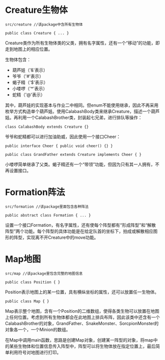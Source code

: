 
# Creature生物体

```src/creature //该package中含所有生物体```

```public class Creature { ... }```

Creature类作为所有生物体类的父类，拥有名字属性，还有一个“移动”的功能，即走到地图上的相应位置。

生物体包含：
- 葫芦娃（'&'表示）
- 爷爷（'#'表示）
- 蝎子精（'$'表示）
- 小喽啰（'*'表示）
- 蛇精（'@'表示）

其中，葫芦娃的实现基本与作业二中相同。但enum不能使用继承，因此不再采用枚举方式构造单个葫芦娃。使用CalabashBody类来继承Creature，描述一个葫芦娃。再利用一个CalabashBrother类，封装起七兄弟，进行排队等操作：

```class CalabashBody extends Creature {}```

爷爷和蛇精都可以进行加油助威，因此使用一个接口Cheer：

```public interface Cheer { public void cheer() {} }```

```public class GrandFather extends Creature implements Cheer { }```

小喽啰简单继承了父类。蝎子精还有一个“带领”功能，但因为只有其一人拥有，不再设置接口。

# Formation阵法

```src/formation //该package里面包含各种阵法```

```public abstract class Formation { ... }``` 

设置一个接口Formation，有名字属性，还有使每个阵型都有“形成阵型”和“解散阵型”两个功能。每个阵型的具体功能是在给定队首的坐标下，拍成或解散相应图形的阵型，实现离不开Creature中的move功能。

# Map地图

```src/map //该package里包含完整的地图信息```

```public class Position { }```

Position表示地图上的某一位置，具有横纵坐标的属性，还可以放置任一生物体。

```public class Map { }```

Map表示整个地图，含有一个Position的二维数组，使得各类生物可以放置在地图上任何位置。考虑到所有生物体都会在此地图上排兵布阵，因此该类中还含有一个CalabashBrother的对象，GrandFather、SnakeMonster、SorcpionMonster的对象各一个，一个Minion的数组。

在Map中调用main函数，思路是创建Map对象，创建某一阵型的对象，将map中的某些生物体和位置信息传入阵型中，阵型可以将生物体放在指定位置上，最后简单利用符号对地图进行打印。